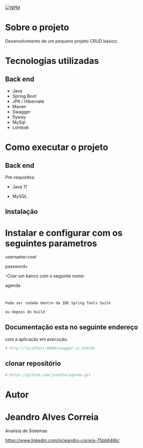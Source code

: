 [![NPM](https://img.shields.io/npm/l/react)](https://github.com/jeandro/agenda/blob/master/LICENSELICENSELICENSE) 

# Sobre o projeto

Desenvolvimento de um pequeno projeto CRUD básico.


# Tecnologias utilizadas
## Back end
- Java
- Spring Boot
- JPA / Hibernate
- Maven
- Swagger
- flyway
- MySql
- Lombok


# Como executar o projeto

## Back end
Pré-requisitos:

- Java 11

- MySQL

## Instalação  


# Instalar e configurar com os seguintes parametros


username=root

password=

-Criar um banco com o seguinte nome:

agenda



```bash


Pode ser rodado dentro da IDE Spring Tools Suite

ou depois do build

```

## Documentação esta no seguinte endereço
com a aplicação em execução.




```bash
# http://localhost:8080/swagger-ui.html#/


```

## clonar repositório

```bash
# https://github.com/jeandro/agenda.git

```
# Autor

#  Jeandro Alves Correia
   Analista de Sistemas

https://www.linkedin.com/in/jeandro-correia-75bb646b/
